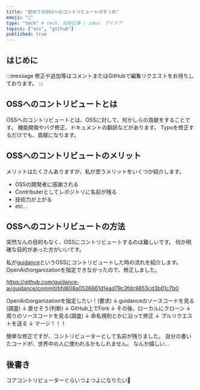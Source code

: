 ```yaml
---
title: "初めてのOSSへのコントリビュートのすゝめ"
emoji: "🐙"
type: "tech" # tech: 技術記事 / idea: アイデア
topics: ["oss", "github"]
published: true
---
```


## はじめに

:::message
修正や追加等はコメントまたはGitHubで編集リクエストをお待ちしております。
:::

## OSSへのコントリビュートとは

OSSへのコントリビュートとは、OSSに対して、何かしらの貢献をすることです。
機能開発やバグ修正、ドキュメントの翻訳などがあります。
Typoを修正するだけでも、貢献になります。

## OSSへのコントリビュートのメリット

メリットはたくさんありますが、私が思うメリットをいくつか紹介します。

- OSSの開発者に感謝される
- Contributerとしてレポジトリに名前が残る
- 技術力が上がる
- etc...

## OSSへのコントリビュートの方法

突然なんの目的もなく、OSSにコントリビュートするのは難しいです。
何か明確な目的があった方がいいです。

私が[guidance](https://github.com/guidance-ai/guidance)というOSSにコントリビュートした時の流れを紹介します。
OpenAiのorganizationを指定できなかったので、修正しました。

https://github.com/guidance-ai/guidance/commit/bfd808a0526661d1ead79c3fdc9853cd3b01c7b0

OpenAiのorganizationを指定したい！(要求)
↓
guidanceのソースコードを見る(調査)
↓
直せそう(判断)
↓
GitHub上でFork
↓
その後、ローカルにクローン
↓
周りのソースコードを見る(調査)
↓
命名規則とかに沿って修正
↓
プルリクエストを送る
↓
マージ！！！

簡単な修正ですが、コントリビューターとして名前が残りました。
自分の書いたコードが、世界中の人に使われるかもしれません。
なんか嬉しい...

## 後書き

コアコントリビューターぐらいつよつよになりたい💭
